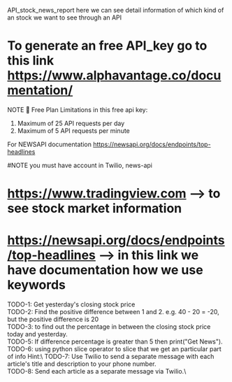 API_stock_news_report
here we can see detail information of which kind of an stock we want to see through an API 

# To generate an free API_key go to this link https://www.alphavantage.co/documentation/
NOTE 🚫 Free Plan Limitations in this free api key:
1. Maximum of 25 API requests per day
2. Maximum of 5 API requests per minute

For NEWSAPI documentation
https://newsapi.org/docs/endpoints/top-headlines 

#NOTE you must have account in Twilio, news-api
# https://www.tradingview.com --> to see stock market information 
# https://newsapi.org/docs/endpoints/top-headlines --> in this link we have documentation how we use keywords

TODO-1: Get yesterday's closing stock price\
TODO-2: Find the positive difference between 1 and 2. e.g. 40 - 20 = -20, but the positive difference is 20\
TODO-3: to find out the percentage in between the closing stock price  today and yesterday.\
TODO-5: If difference percentage is greater than 5 then print("Get News").\
TODO-6: using python slice operator to slice that we get an particular part of info Hint:\ 
TODO-7: Use Twilio to send a separate message with each article's title and description to your phone number.\
TODO-8: Send each article as a separate message via Twilio.\
